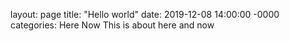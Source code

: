 layout: page
title: "Hello world"
date: 2019-12-08 14:00:00 -0000
categories: Here Now
This is about here and now
